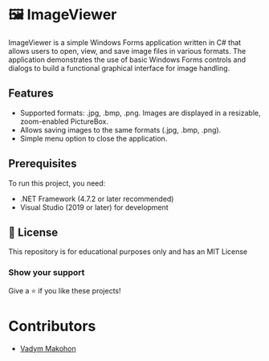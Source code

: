 # 🖼️ ImageViewer
ImageViewer is a simple Windows Forms application written in C# that allows users to open, view, and save image files in various formats. The application demonstrates the use of basic Windows Forms controls and dialogs to build a functional graphical interface for image handling.

## Features
- Supported formats: .jpg, .bmp, .png. Images are displayed in a resizable, zoom-enabled PictureBox.
- Allows saving images to the same formats (.jpg, .bmp, .png).
- Simple menu option to close the application.

## Prerequisites
To run this project, you need:
- .NET Framework (4.7.2 or later recommended)
- Visual Studio (2019 or later) for development

## 📜 License

This repository is for educational purposes only and has an MIT License

### Show your support

Give a ⭐ if you like these projects!

# Contributors

- [Vadym Makohon](https://github.com/VadymMakohon)
